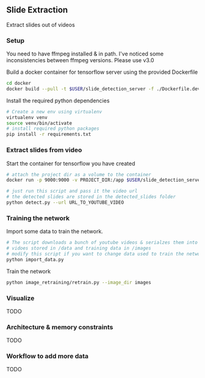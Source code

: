 ## Slide Extraction

Extract slides out of videos

### Setup

You need to have ffmpeg installed & in path.
I've noticed some inconsistencies between ffmpeg versions. Please use v3.0

Build a docker container for tensorflow server using the provided Dockerfile
```sh
cd docker
docker build --pull -t $USER/slide_detection_server -f ./Dockerfile.devel .
```
 
Install the required python dependencies
```sh
# Create a new env using virtualenv
virtualenv venv
source venv/bin/activate
# install required python packages
pip install -r requirements.txt
```

### Extract slides from video

Start the container for tensorflow you have created
```sh
# attach the project dir as a volume to the container
docker run -p 9000:9000 -v PROJECT_DIR:/app $USER/slide_detection_server tensorflow_model_server --port=9000 --model_name=inception --model_base_path=/app/checkpoints
```
```sh
# just run this script and pass it the video url
# the detected slides are stored in the detected_slides folder
python detect.py --url URL_TO_YOUTUBE_VIDEO
````

### Training the network

Import some data to train the network.
```sh
# The script downloads a bunch of youtube videos & serialzes them into bin
# vidoes stored in /data and training data in /images
# modify this script if you want to change data used to train the network
python import_data.py
```

Train the network
```sh
python image_retraining/retrain.py --image_dir images
```

### Visualize
TODO

### Architecture & memory constraints

TODO


### Workflow to add more data

TODO
